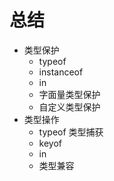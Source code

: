 # 总结

- 类型保护
    - typeof
    - instanceof
    - in
    - 字面量类型保护
    - 自定义类型保护
- 类型操作
    - typeof 类型捕获
    - keyof
    - in
    - 类型兼容
